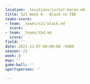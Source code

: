 ```yaml
---
location: _locations/carter-baron.md
title: S21 Week 8 - Black vs TBD
teams-score:
- team: _teams/s21-black.md
  score: 
- team: _teams/tbd.md
  score: 
field: ''
date: 2021-11-07 00:00:00 -0400
season: 21
week: 8
mvp: ''
game-ball: ''
sportsperson: ''

---
```

